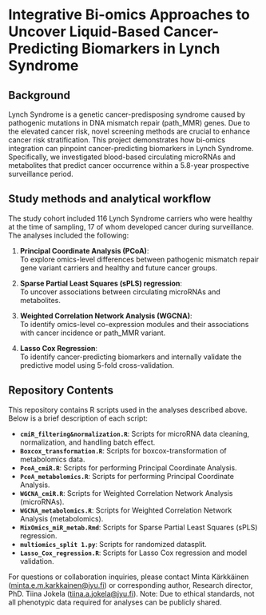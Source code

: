 # Integrative Bi-omics Approaches to Uncover Liquid-Based Cancer-Predicting Biomarkers in Lynch Syndrome

## Background  
Lynch Syndrome is a genetic cancer-predisposing syndrome caused by pathogenic mutations in DNA mismatch repair (path_MMR) genes. Due to the elevated cancer risk, novel screening methods are crucial to enhance cancer risk stratification. This project demonstrates how bi-omics integration can pinpoint cancer-predicting biomarkers in Lynch Syndrome. Specifically, we investigated blood-based circulating microRNAs and metabolites that predict cancer occurrence within a 5.8-year prospective surveillance period.

## Study methods and analytical workflow  

The study cohort included 116 Lynch Syndrome carriers who were healthy at the time of sampling, 17 of whom developed cancer during surveillance. The analyses included the following:

1. **Principal Coordinate Analysis (PCoA)**:  
To explore omics-level differences between pathogenic mismatch repair gene variant carriers  and healthy and future cancer groups. 

2. **Sparse Partial Least Squares (sPLS) regression**:  
To uncover associations between circulating microRNAs and metabolites.

3. **Weighted Correlation Network Analysis (WGCNA)**:  
To identify omics-level co-expression modules and their associations with cancer incidence or path_MMR variant.

4. **Lasso Cox Regression**:  
To identify cancer-predicting biomarkers and internally validate the predictive model using 5-fold cross-validation.




## Repository Contents  

This repository contains R scripts used in the analyses described above. Below is a brief description of each script:

- **`cmiR_filtering&normalization.R`**: Scripts for microRNA data cleaning, normalization, and handling batch effect.
- **`Boxcox_transformation.R`**: Scripts for boxcox-transformation of metabolomics data.
- **`PcoA_cmiR.R`**: Scripts for performing Principal Coordinate Analysis.  
- **`PcoA_metabolomics.R`**: Scripts for performing Principal Coordinate Analysis.  
- **`WGCNA_cmiR.R`**: Scripts for Weighted Correlation Network Analysis (microRNAs).  
- **`WGCNA_metabolomics.R`**: Scripts for Weighted Correlation Network Analysis (metabolomics).
- **`MixOmics_miR_metab.Rmd`**:   Scripts for Sparse Partial Least Squares (sPLS) regression.
- **`multiomics_split 1.py`**: Scripts for randomized datasplit.
- **`Lasso_Cox_regression.R`**: Scripts for Lasso Cox regression and model validation.  


For questions or collaboration inquiries, please contact Minta Kärkkäinen (minta.e.m.karkkainen@jyu.fi) or corresponding author, Research director, PhD. Tiina Jokela (tiina.a.jokela@jyu.fi). Note: Due to ethical standards, not all phenotypic data required for analyses can be publicly shared. 
